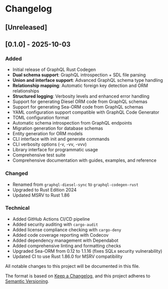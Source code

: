 # Changelog
## [Unreleased]


## [0.1.0] - 2025-10-03

### Added
- Initial release of GraphQL Rust Codegen
- **Dual schema support**: GraphQL introspection + SDL file parsing
- **Union and interface support**: Advanced GraphQL schema type handling
- **Relationship mapping**: Automatic foreign key detection and ORM relationships
- **Structured logging**: Verbosity levels and enhanced error handling
- Support for generating Diesel ORM code from GraphQL schemas
- Support for generating Sea-ORM code from GraphQL schemas
- YAML configuration support compatible with GraphQL Code Generator
- TOML configuration format
- Automatic schema introspection from GraphQL endpoints
- Migration generation for database schemas
- Entity generation for ORM models
- CLI interface with init and generate commands
- CLI verbosity options (-v, -vv, -vvv)
- Library interface for programmatic usage
- Comprehensive test suite
- Comprehensive documentation with guides, examples, and reference

### Changed
- Renamed from `graphql-diesel-sync` to `graphql-codegen-rust`
- Upgraded to Rust Edition 2024
- Updated MSRV to Rust 1.86

### Technical
- Added GitHub Actions CI/CD pipeline
- Added security auditing with `cargo-audit`
- Added license compliance checking with `cargo-deny`
- Added code coverage reporting with Codecov
- Added dependency management with Dependabot
- Added comprehensive linting and formatting checks
- Upgraded Sea-ORM from 0.12 to 1.1.16 (fixes SQLx security vulnerability)
- Updated CI to use Rust 1.86.0 for MSRV compatibility

All notable changes to this project will be documented in this file.

The format is based on [Keep a Changelog](https://keepachangelog.com/en/1.0.0/),
and this project adheres to [Semantic Versioning](https://semver.org/spec/v2.0.0.html).
